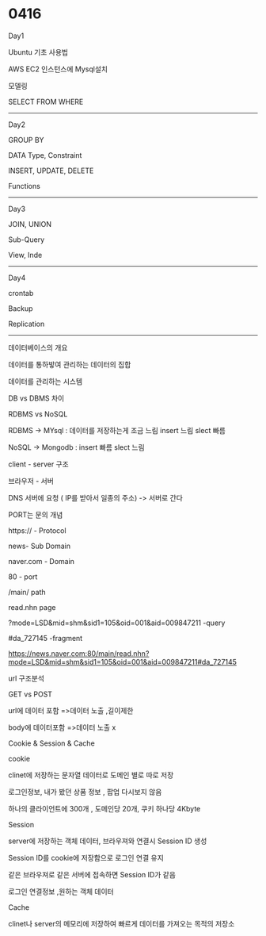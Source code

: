 # 0416

Day1

Ubuntu 기초 사용법

AWS EC2 인스턴스에 Mysql설치

모델링

SELECT FROM WHERE

---



Day2

GROUP BY

DATA Type, Constraint

INSERT, UPDATE, DELETE

Functions

---

Day3

JOIN, UNION

Sub-Query

View, Inde

---

Day4

crontab

Backup

Replication



---

데이터베이스의 개요



데이터를 통하밯여 관리하는 데이터의 집합

데이터를 관리하는 시스템

DB vs DBMS  차이



RDBMS vs NoSQL

RDBMS -> MYsql : 데이터를 저장하는게 조금 느림 insert 느림 slect 빠름

NoSQL -> Mongodb :  insert 빠름 slect 느림



client - server 구조

브라우저 - 서버



DNS 서버에 요청 ( IP를 받아서 일종의 주소) -> 서버로 간다

PORT는 문의 개념





https://  - Protocol

news- Sub Domain

naver.com - Domain

80 - port

/main/ path

read.nhn page

?mode=LSD&mid=shm&sid1=105&oid=001&aid=009847211 -query

#da_727145 -fragment



https://news.naver.com:80/main/read.nhn?mode=LSD&mid=shm&sid1=105&oid=001&aid=009847211#da_727145



url 구조분석



GET vs POST



url에 데이터 포함 =>데이터 노출 ,길이제한

body에 데이터포함 =>데이터 노출 x 



Cookie & Session & Cache



cookie

clinet에 저장하는 문자열 데이터로 도메인 별로 따로 저장

로그인정보, 내가 봤던 상품 정보 , 팝업 다시보지 않음

하나의 클라이언트에 300개 , 도메인당 20개, 쿠키 하나당 4Kbyte



Session

server에 저장하는 객체 데이터, 브라우져와 연결시 Session ID 생성

Session ID를 cookie에 저장함으로 로그인 연결 유지

같은 브라우져로 같은 서버에 접속하면 Session ID가 같음

로그인 연결정보 ,원하는 객체 데이터

Cache

clinet나 server의 메모리에 저장하여 빠르게 데이터를 가져오는 목적의 저장소

